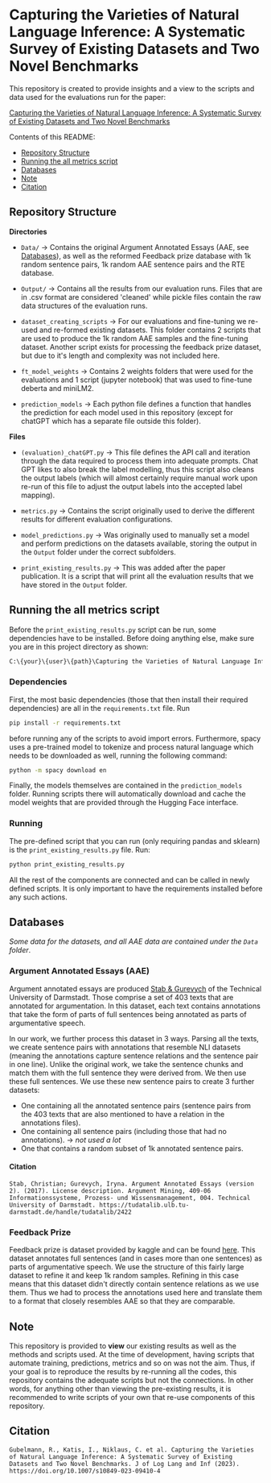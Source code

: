 # Capturing the Varieties of Natural Language Inference: A Systematic Survey of Existing Datasets and Two Novel Benchmarks

This repository is created to provide insights and a view to the scripts and data used for the evaluations run for the paper:

[Capturing the Varieties of Natural Language Inference: A Systematic Survey of Existing Datasets and Two Novel Benchmarks](https://doi.org/10.1007/s10849-023-09410-4)

Contents of this README:
* [Repository Structure](#repository-structure)
* [Running the all metrics script](#running-the-all-metrics-script)
* [Databases](#databases)
* [Note](#note)
* [Citation](#citation)

## Repository Structure

**Directories**

* `Data/` -> Contains the original Argument Annotated Essays (AAE, see [Databases](#databases)), as well as the reformed Feedback prize database with 1k random sentence pairs, 1k random AAE sentence pairs and the RTE database.

* `Output/` -> Contains all the results from our evaluation runs. Files that are in .csv format are considered 'cleaned' while pickle files contain the raw data structures of the evaluation runs.

* `dataset_creating_scripts` -> For our evaluations and fine-tuning we re-used and re-formed existing datasets. This folder contains 2 scripts that are used to produce the 1k random AAE samples and the fine-tuning dataset. Another script exists for processing the feedback prize dataset, but due to it's length and complexity was not included here.

* `ft_model_weights` -> Contains 2 weights folders that were used for the evaluations and 1 script (jupyter notebook) that was used to fine-tune deberta and miniLM2.

* `prediction_models` -> Each python file defines a function that handles the prediction for each model used in this repository (except for chatGPT which has a separate file outside this folder).

**Files**

* `(evaluation)_chatGPT.py` -> This file defines the API call and iteration through the data required to process them into adequate prompts. Chat GPT likes to also break the label modelling, thus this script also cleans the output labels (which will almost certainly require manual work upon re-run of this file to adjust the output labels into the accepted label mapping).

* `metrics.py` -> Contains the script originally used to derive the different results for different evaluation configurations.

* `model_predictions.py` -> Was originally used to manually set a model and perform predictions on the datasets available, storing the output in the `Output` folder under the correct subfolders.

* `print_existing_results.py` -> This was added after the paper publication. It is a script that will print all the evaluation results that we have stored in the `Output` folder.

## Running the all metrics script

Before the `print_existing_results.py` script can be run, some dependencies have to be installed. Before doing anything else, make sure you are in this project directory as shown:

```bash
C:\{your}\{user}\{path}\Capturing the Varieties of Natural Language Inference>
```

### Dependencies

First, the most basic dependencies (those that then install their required dependencies) are all in the `requirements.txt` file. Run

```bash
pip install -r requirements.txt
```

before running any of the scripts to avoid import errors. Furthermore, spacy uses a pre-trained model to tokenize and process natural language which needs to be downloaded as well, running the following command:

```bash
python -m spacy download en
```

Finally, the models themselves are contained in the `prediction_models` folder. Running scripts there will automatically download and cache the model weights that are provided through the Hugging Face interface.

### Running

The pre-defined script that you can run (only requiring pandas and sklearn) is the `print_existing_results.py` file. Run:

```bash
python print_existing_results.py
```

All the rest of the components are connected and can be called in newly defined scripts. It is only important to have the requirements installed before any such actions.

## Databases

*Some data for the datasets, and all AAE data are contained under the `Data` folder*.

### Argument Annotated Essays (AAE)

Argument annotated essays are produced [Stab & Gurevych](https://tudatalib.ulb.tu-darmstadt.de/handle/tudatalib/2422) of the Technical University of Darmstadt. Those comprise a set of 403 texts that are annotated for argumentation. In this dataset, each text contains annotations that take the form of parts of full sentences being annotated as parts of argumentative speech.

In our work, we further process this dataset in 3 ways. Parsing all the texts, we create sentence pairs with annotations that resemble NLI datasets (meaning the annotations capture sentence relations and the sentence pair in one line). Unlike the original work, we take the sentence chunks and match them with the full sentence they were derived from. We then use these full sentences. We use these new sentence pairs to create 3 further datasets:

* One containing all the annotated sentence pairs (sentence pairs from the 403 texts that are also mentioned to have a relation in the annotations files).
* One containing all sentence pairs (including those that had no annotations). -> _not used a lot_
* One that contains a random subset of 1k annotated sentence pairs.

#### Citation

```
Stab, Christian; Gurevych, Iryna. Argument Annotated Essays (version 2). (2017). License description. Argument Mining, 409-06 Informationssysteme, Prozess- und Wissensmanagement, 004. Technical University of Darmstadt. https://tudatalib.ulb.tu-darmstadt.de/handle/tudatalib/2422
```

### Feedback Prize

Feedback prize is dataset provided by kaggle and can be found [here](https://www.kaggle.com/competitions/feedback-prize-2021/data). This dataset annotates full sentences (and in cases more than one sentences) as parts of argumentative speech. We use the structure of this fairly large dataset to refine it and keep 1k random samples. Refining in this case means that this dataset didn't directly contain sentence relations as we use them. Thus we had to process the annotations used here and translate them to a format that closely resembles AAE so that they are comparable.

## Note

This repository is provided to **view** our existing results as well as the methods and scripts used. At the time of development, having scripts that automate training, predictions, metrics and so on was not the aim. Thus, if your goal is to reproduce the results by re-running all the codes, this repository contains the adequate scripts but not the connections. In other words, for anything other than viewing the pre-existing results, it is recommended to write scripts of your own that re-use components of this repository.

## Citation

```
Gubelmann, R., Katis, I., Niklaus, C. et al. Capturing the Varieties of Natural Language Inference: A Systematic Survey of Existing Datasets and Two Novel Benchmarks. J of Log Lang and Inf (2023). https://doi.org/10.1007/s10849-023-09410-4
```
